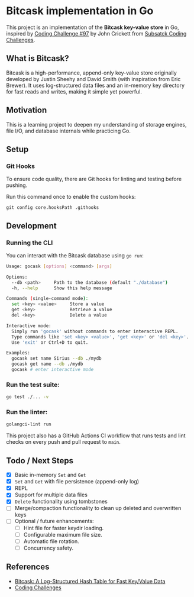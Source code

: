 # Bitcask implementation in Go

This project is an implementation of the **Bitcask key-value store** in Go, inspired by [Coding Challenge #97](https://codingchallenges.substack.com/p/coding-challenge-97-bitcask) by John Crickett from [Subsatck Coding Challenges](https://codingchallenges.substack.com).

## What is Bitcask?

Bitcask is a high-performance, append-only key-value store originally developed by Justin Sheehy and David Smith (with inspiration from Eric Brewer). It uses log-structured data files and an in-memory key directory for fast reads and writes, making it simple yet powerful.

## Motivation

This is a learning project to deepen my understanding of storage engines, file I/O, and database internals while practicing Go.

## Setup

### Git Hooks

To ensure code quality, there are Git hooks for linting and testing before pushing.

Run this command once to enable the custom hooks:

```
git config core.hooksPath .githooks
```

## Development

### Running the CLI

You can interact with the Bitcask database using `go run`:

```bash
Usage: gocask [options] <command> [args]

Options:
  --db <path>     Path to the database (default "./database")
  -h, --help      Show this help message

Commands (single-command mode):
  set <key> <value>     Store a value
  get <key>             Retrieve a value
  del <key>             Delete a value

Interactive mode:
  Simply run 'gocask' without commands to enter interactive REPL.
  Type commands like 'set <key> <value>', 'get <key>' or 'del <key>'.
  Use 'exit' or Ctrl+D to quit.

Examples:
  gocask set name Sirius --db ./mydb
  gocask get name --db ./mydb
  gocask # enter interactive mode
```

### Run the test suite:

```bash
go test ./... -v
```

### Run the linter:

```bash
golangci-lint run
```

This project also has a GitHub Actions CI workflow that runs tests and lint checks on every push and pull request to `main`.

## Todo / Next Steps

- [x] Basic in-memory `Set` and `Get`
- [x] `Set` and `Get` with file persistence (append-only log)
- [x] REPL
- [x] Support for multiple data files
- [x] `Delete` functionality using tombstones
- [ ] Merge/compaction functionality to clean up deleted and overwritten keys
- [ ] Optional / future enhancements:
  - [ ] Hint file for faster keydir loading.
  - [ ] Configurable maximum file size.
  - [ ] Automatic file rotation.
  - [ ] Concurrency safety.

## References

* [Bitcask: A Log-Structured Hash Table for Fast Key/Value Data](https://riak.com/assets/bitcask-intro.pdf)
* [Coding Challenges](https://codingchallenges.substack.com/)
